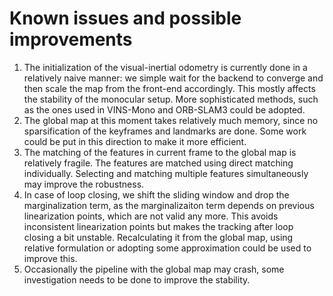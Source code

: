 # Known issues and possible improvements

1. The initialization of the visual-inertial odometry is currently done in a relatively naive manner: we simple wait for the backend to converge and then scale the map from the front-end accordingly. This mostly affects the stability of the monocular setup. More sophisticated methods, such as the ones used in VINS-Mono and ORB-SLAM3 could be adopted.
2. The global map at this moment takes relatively much memory, since no sparsification of the keyframes and  landmarks are done. Some work could be put in this direction to make it more efficient.
3. The matching of  the features in current frame to the global map is relatively fragile. The features are matched using direct matching individually. Selecting and matching multiple features simultaneously may improve the robustness.
4. In case of loop closing, we shift the sliding window and drop the marginalization term, as the marginalizaiton term depends on previous linearization points, which are not valid any more. This avoids inconsistent linearization points but makes the tracking after loop closing a bit unstable. Recalculating it from the global map, using relative formulation or adopting some approximation could be used to improve this.
5. Occasionally the pipeline with the global map may crash, some investigation needs to be done to improve the stability.

